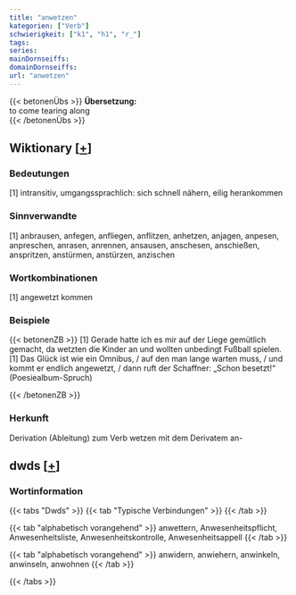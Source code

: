 ```yaml
---
title: "anwetzen"
kategorien: ["Verb"]
schwierigkeit: ["k1", "h1", "r_"]
tags:
series:
mainDornseiffs:
domainDornseiffs:
url: "anwetzen"
---
```


{{< betonenÜbs >}}
**Übersetzung:**  
to come tearing along  
{{< /betonenÜbs >}}

## Wiktionary [[+](https://de.wiktionary.org/wiki/anwetzen)]

### Bedeutungen
[1] intransitiv, umgangssprachlich: sich schnell nähern, eilig herankommen  

### Sinnverwandte
[1] anbrausen, anfegen, anfliegen, anflitzen, anhetzen, anjagen, anpesen, anpreschen, anrasen, anrennen, ansausen, anschesen, anschießen, anspritzen, anstürmen, anstürzen, anzischen  

### Wortkombinationen
[1] angewetzt kommen  

### Beispiele
{{< betonenZB >}}
[1] Gerade hatte ich es mir auf der Liege gemütlich gemacht, da wetzten die Kinder an und wollten unbedingt Fußball spielen.  
[1] Das Glück ist wie ein Omnibus, / auf den man lange warten muss, / und kommt er endlich angewetzt, / dann ruft der Schaffner: „Schon besetzt!“ (Poesiealbum-Spruch)  

{{< /betonenZB >}}
### Herkunft
Derivation (Ableitung) zum Verb wetzen mit dem Derivatem an-  



## dwds [[+](https://www.dwds.de/wb/anwetzen)]

### Wortinformation
{{< tabs "Dwds" >}}
{{< tab "Typische Verbindungen" >}}
{{< /tab >}}

{{< tab "alphabetisch vorangehend" >}}
anwettern, Anwesenheitspflicht, Anwesenheitsliste, Anwesenheitskontrolle, Anwesenheitsappell
{{< /tab >}}

{{< tab "alphabetisch vorangehend" >}}
anwidern, anwiehern, anwinkeln, anwinseln, anwohnen
{{< /tab >}}

{{< /tabs >}}

